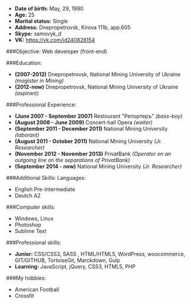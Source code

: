 * **Date of birth:** May, 29, 1990
* **Age:** 25
* **Marital status:** Single
* **Address:**  Dnepropetrovsk, Kirova 111b, app.605
* **Skype:** samovyk_d 
* **VK:** https://vk.com/id240828154

###Objective:
Web developer (front-end)

###Education:
- **(2007-2012)** Dnepropetrovsk, National Mining University of Ukraine *(magister in Mining)*
- **(2012-now)** Dnepropetrovsk, National Mining University of Ukraine *(aspirant)*

###Professional Experience:
- **(June 2007 - September 2007)** Restourant "Репортеръ" *(bass-boy)*
- **(August 2008 - June 2009)** Concert-hall Opera *(waiter)*
- **(September 2011 - December 2011)** National Mining University *(laborant)*
- **(August 2011 - October 2011)** National Mining University *(Jr. Researcher)*
- **(November 2012 - November 2013)** PrivatBank *(Operator on an outgoing line on the separations of PrivatBank)*
- **(September 2014 - now)** National Mining University *(Jr. Researcher)*

###Additional Skills:
Languages:
- English Pre-Intermediate
- Deutch A2

###Computer skills: 
- Windows, Linux
- Photoshop
- Sublime Text

###Professional skills:
- **Junior:** CSS/CSS3, SASS , HTML/HTML5, WordPress, woocommerce, GIT/GITHUB, TortoiseGit, Marckdown, Gulp
- **Learning:** JavaScript, jQuery, CSS3, HTML5, PHP

###My hobbies:
- American Football
- Crossfit
